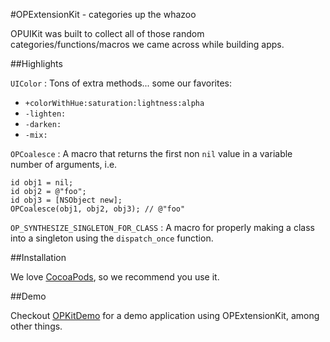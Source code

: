 #OPExtensionKit - categories up the whazoo

OPUIKit was built to collect all of those random categories/functions/macros we came across while building apps. 

##Highlights

`UIColor` : Tons of extra methods... some our favorites:

* `+colorWithHue:saturation:lightness:alpha`
* `-lighten:`
* `-darken:`
* `-mix:`

`OPCoalesce` : A macro that returns the first non `nil` value in a variable number of arguments, i.e. 

    id obj1 = nil;
	id obj2 = @"foo";
	id obj3 = [NSObject new];
	OPCoalesce(obj1, obj2, obj3); // @"foo"

`OP_SYNTHESIZE_SINGLETON_FOR_CLASS` : A macro for properly making a class into a singleton using the `dispatch_once` function.

##Installation

We love [CocoaPods](http://github.com/cocoapods/cocoapods), so we recommend you use it.

##Demo

Checkout [OPKitDemo](http://www.opetopic.com) for a demo application using OPExtensionKit, among other things.
